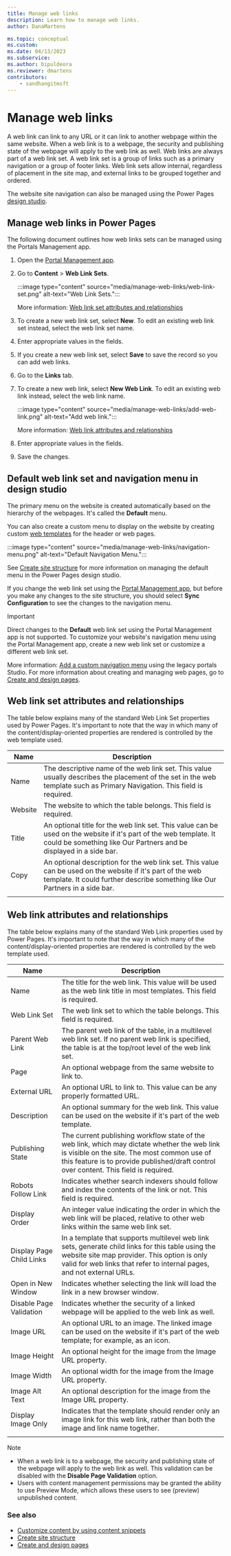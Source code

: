 ```yaml
---
title: Manage web links
description: Learn how to manage web links.
author: DanaMartens

ms.topic: conceptual
ms.custom: 
ms.date: 04/13/2023
ms.subservice: 
ms.author: bipuldeora
ms.reviewer: dmartens
contributors:
    - sandhangitmsft
---
```


# Manage web links

A web link can link to any URL or it can link to another webpage within the same website. When a web link is to a webpage, the security and publishing state of the webpage will apply to the web link as well. Web links are always part of a web link set. A web link set is a group of links such as a primary navigation or a group of footer links. Web link sets allow internal, regardless of placement in the site map, and external links to be grouped together and ordered.

The website site navigation can also be managed using the Power Pages [design studio](../getting-started/structure-site.md).

## Manage web links in Power Pages

The following document outlines how web links sets can be managed using the Portals Management app.

1. Open the [Portal Management app](portal-management-app.md).

1. Go to **Content** > **Web Link Sets**.

    :::image type="content" source="media/manage-web-links/web-link-set.png" alt-text="Web Link Sets.":::

    More information: [Web link set attributes and relationships](#web-link-set-attributes-and-relationships)

1. To create a new web link set, select **New**. To edit an existing web link set instead, select the web link set name.

1. Enter appropriate values in the fields.

1. If you create a new web link set, select **Save** to save the record so you can add web links.

1. Go to the **Links** tab.

1. To create a new web link, select **New Web Link**. To edit an existing web link instead, select the web link name.

    :::image type="content" source="media/manage-web-links/add-web-link.png" alt-text="Add web link.":::

    More information: [Web link attributes and relationships](#web-link-attributes-and-relationships)

1. Enter appropriate values in the fields.

1. Save the changes.

## Default web link set and navigation menu in design studio

The primary menu on the website is created automatically based on the hierarchy of the webpages. It's called the **Default** menu. 

You can also create a custom menu to display on the website by creating custom [web templates](web-templates.md) for the header or web pages.

:::image type="content" source="media/manage-web-links/navigation-menu.png" alt-text="Default Navigation Menu.":::

See [Create site structure](../getting-started/structure-site.md) for more information on managing the default menu in the Power Pages design studio.

If you change the web link set using the [Portal Management app](portal-management-app.md), but before you make any changes to the site structure, you should select **Sync Configuration** to see the changes to the navigation menu.

> [!IMPORTANT]
> Direct changes to the **Default** web link set using the Portal Management app is not supported. To customize your website's navigation menu using the Portal Management app, create a new web link set or customize a different web link set. 

More information: [Add a custom navigation menu](/power-apps/maker/portals/add-custom-menu) using the legacy portals Studio. For more information about creating and managing web pages, go to [Create and design pages](../getting-started/first-page.md).

## Web link set attributes and relationships

The table below explains many of the standard Web Link Set properties used by Power Pages. It's important to note that the way in which many of the content/display-oriented properties are rendered is controlled by the web template used.

| Name    | Description                                                                                                                                                                                  |
|---------|----------------------------------------------------------------------------------------------------------------------------------------------------------------------------------------------|
| Name    | The descriptive name of the web link set. This value usually describes the placement of the set in the web template such as Primary Navigation. This field is required.                   |
| Website | The website to which the table belongs. This field is required.                                                                                                                             |
| Title   | An optional title for the web link set. This value can be used on the website if it's part of the web template. It could be something like Our Partners and be displayed in a side bar.    |
| Copy    | An optional description for the web link set. This value can be used on the website if it's part of the web template. It could further describe something like Our Partners in a side bar. |
||

## Web link attributes and relationships

The table below explains many of the standard Web Link properties used by Power Pages. It's important to note that the way in which many of the content/display-oriented properties are rendered is controlled by the web template used.


|           Name           |                                                                                                               Description                                                                                                               |
|--------------------------|-----------------------------------------------------------------------------------------------------------------------------------------------------------------------------------------------------------------------------------------|
|           Name           |                                                          The title for the web link. This value will be used as the web link title in most templates. This field is required.                                                           |
|       Web Link Set       |                                                                                  The web link set to which the table belongs. This field is required.                                                                                  |
|     Parent Web Link      |                                      The parent web link of the table, in a multilevel web link set. If no parent web link is specified, the table is at the top/root level of the web link set.                                      |
|           Page           |                                                                                          An optional webpage from the same website to link to.                                                                                          |
|        External URL      |                                                                                An optional URL to link to. This value can be any properly formatted URL.                                                                                |
|       Description        |                                                              An optional summary for the web link. This value can be used on the website if it's part of the web template.                                                              |
|     Publishing State     | The current publishing workflow state of the web link, which may dictate whether the web link is visible on the site. The most common use of this feature is to provide published/draft control over content. This field is required. |
|    Robots Follow Link    |                                                           Indicates whether search indexers should follow and index the contents of the link or not. This field is required.                                                            |
|      Display Order       |                                                  An integer value indicating the order in which the web link will be placed, relative to other web links within the same web link set.                                                  |
| Display Page Child Links |  In a template that supports multilevel web link sets, generate child links for this table using the website site map provider. This option is only valid for web links that refer to internal pages, and not external URLs.  |
|    Open in New Window    |                                                                            Indicates whether selecting the link will load the link in a new browser window.                                                                             |
| Disable Page Validation  |                                                                       Indicates whether the security of a linked webpage will be applied to the web link as well.                                                                       |
|        Image URL         |                                                   An optional URL to an image. The linked image can be used on the website if it's part of the web template; for example, as an icon.                                                   |
|       Image Height       |                                                                                      An optional height for the image from the Image URL property.                                                                                      |
|       Image Width        |                                                                                      An optional width for the image from the Image URL property.                                                                                       |
|      Image Alt Text      |                                                                                   An optional description for the image from the Image URL property.                                                                                    |
|    Display Image Only    |                                                   Indicates that the template should render only an image link for this web link, rather than both the image and link name together.                                                    |
|                          |                                                                                                                                                                                                                                         |

> [!NOTE]
> - When a web link is to a webpage, the security and publishing state of the webpage will apply to the web link as well. This validation can be disabled with the **Disable Page Validation** option. 
> - Users with content management permissions may be granted the ability to use Preview Mode, which allows these users to see (preview) unpublished content.

### See also

- [Customize content by using content snippets](customize-content-snippets.md)
- [Create site structure](../getting-started/structure-site.md)
- [Create and design pages](../getting-started/first-page.md)

